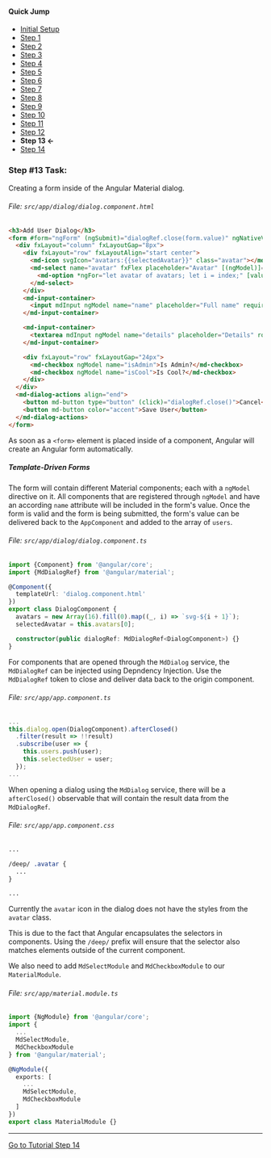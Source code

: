 #### Quick Jump ####
* [Initial Setup](./INITIAL_SETUP.md)
* [Step 1](./STEP_1.md)
* [Step 2](./STEP_2.md)
* [Step 3](./STEP_3.md)
* [Step 4](./STEP_4.md)
* [Step 5](./STEP_5.md)
* [Step 6](./STEP_6.md)
* [Step 7](./STEP_7.md)
* [Step 8](./STEP_8.md)
* [Step 9](./STEP_9.md)
* [Step 10](./STEP_10.md)
* [Step 11](./STEP_11.md)
* [Step 12](./STEP_12.md)
* **Step 13 <-**
* [Step 14](./STEP_14.md)

### Step #13 Task:

Creating a form inside of the Angular Material dialog.

###### File: `src/app/dialog/dialog.component.html`

```html
<h3>Add User Dialog</h3>
<form #form="ngForm" (ngSubmit)="dialogRef.close(form.value)" ngNativeValidate>
  <div fxLayout="column" fxLayoutGap="8px">
    <div fxLayout="row" fxLayoutAlign="start center">
      <md-icon svgIcon="avatars:{{selectedAvatar}}" class="avatar"></md-icon>
      <md-select name="avatar" fxFlex placeholder="Avatar" [(ngModel)]="selectedAvatar">
        <md-option *ngFor="let avatar of avatars; let i = index;" [value]="avatar">Avatar - {{i + 1}}</md-option>
      </md-select>
    </div>
    <md-input-container>
      <input mdInput ngModel name="name" placeholder="Full name" required>
    </md-input-container>

    <md-input-container>
      <textarea mdInput ngModel name="details" placeholder="Details" rows="15" cols="60" required></textarea>
    </md-input-container>

    <div fxLayout="row" fxLayoutGap="24px">
      <md-checkbox ngModel name="isAdmin">Is Admin?</md-checkbox>
      <md-checkbox ngModel name="isCool">Is Cool?</md-checkbox>
    </div>
  </div>
  <md-dialog-actions align="end">
    <button md-button type="button" (click)="dialogRef.close()">Cancel</button>
    <button md-button color="accent">Save User</button>
  </md-dialog-actions>
</form>
```

As soon as a `<form>` element is placed inside of a component, Angular will create an Angular form
automatically. 

##### Template-Driven Forms

The form will contain different Material components; each with a `ngModel` directive on it. All components that are registered through `ngModel` and have an according `name` attribute will be included in the form's value. Once the form is valid and the form is being submitted, the form's value can be delivered
back to the `AppComponent` and added to the array of `users`.


###### File:  `src/app/dialog/dialog.component.ts`

```ts
import {Component} from '@angular/core';
import {MdDialogRef} from '@angular/material';

@Component({
  templateUrl: 'dialog.component.html'
})
export class DialogComponent {
  avatars = new Array(16).fill(0).map((_, i) => `svg-${i + 1}`);
  selectedAvatar = this.avatars[0];

  constructor(public dialogRef: MdDialogRef<DialogComponent>) {}
}

```

For components that are opened through the `MdDialog` service, the `MdDialogRef` can be injected
using Depndency Injection. Use the `MdDialogRef` token to close and deliver data back to the origin component.

###### File: `src/app/app.component.ts`

```ts
...
this.dialog.open(DialogComponent).afterClosed()
  .filter(result => !!result)
  .subscribe(user => {
    this.users.push(user);
    this.selectedUser = user;
  });
...
```

When opening a dialog using the `MdDialog` service, there will be a `afterClosed()` observable
that will contain the result data from the `MdDialogRef`.

###### File: `src/app/app.component.css`

```css
...

/deep/ .avatar {
  ...
}

...
```

Currently the `avatar` icon in the dialog does not have the styles from the `avatar` class.

This is due to the fact that Angular encapsulates the selectors in components. Using the `/deep/` 
prefix will ensure that the selector also matches elements outside of the current component.

We also need to add `MdSelectModule` and `MdCheckboxModule` to our `MaterialModule`.
###### File: `src/app/material.module.ts`
```ts
import {NgModule} from '@angular/core';
import {
  ...
  MdSelectModule,
  MdCheckboxModule
} from '@angular/material';

@NgModule({
  exports: [
    ...
    MdSelectModule,
    MdCheckboxModule
  ]
})
export class MaterialModule {}

```
---

[Go to Tutorial Step 14](./STEP_14.md)
